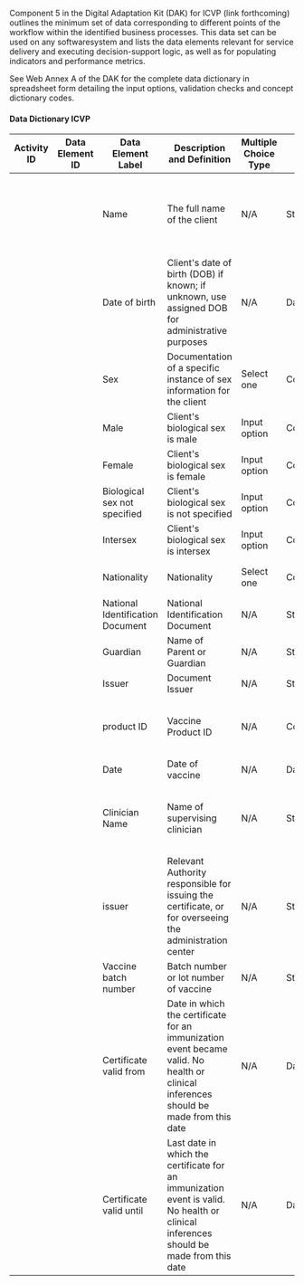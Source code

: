 Component 5 in the Digital Adaptation Kit (DAK) for ICVP (link forthcoming) outlines the minimum set of data corresponding to different points of the workflow within the identified business processes. This data set can be used on any softwaresystem and lists the data elements relevant for service delivery and executing decision-support logic, as well as for populating indicators and performance metrics. 

See Web Annex A of the DAK for the complete data dictionary in spreadsheet form detailing the input options, validation checks and concept dictionary codes.

#### Data Dictionary ICVP
<table>
    <thead>
        <tr>
            <th>Activity ID</th>
            <th>Data Element ID</th>
            <th>Data Element Label</th>
            <th>Description and Definition</th>
            <th>Multiple Choice Type</th>
            <th>Data Type</th>
            <th>Validation Condition</th>
            <th>Required</th>
            <th>Annotations</th>
            <th>ICD-11 Code</th>
            <th>ICD-11 URI</th>
            <th>ICD-11 Comments/Considerations</th>
            <th>ICD-11 Relationship</th>
        </tr>
    </thead>
    <tbody>
        <tr>
            <td></td>
            <td></td>
            <td>Name</td>
            <td>The full name of the client</td>
            <td>N/A</td>
            <td>String</td>
            <td>Only letters and special characters (period, dash) allowed</td>
            <td class="required">R</td>
            <td></td>
            <td></td>
            <td></td>
            <td></td>
            <td></td>
        </tr>
        <tr>
            <td></td>
            <td></td>
            <td>Date of birth</td>
            <td>Client's date of birth (DOB) if known; if unknown, use assigned DOB for administrative purposes</td>
            <td>N/A</td>
            <td>Date</td>
            <td>Date ≤ current date</td>
            <td class="required">R</td>
            <td></td>
            <td></td>
            <td></td>
            <td></td>
            <td></td>
        </tr>
        <tr>
            <td></td>
            <td></td>
            <td>Sex</td>
            <td>Documentation of a specific instance of sex information for the client</td>
            <td>Select one</td>
            <td>Coding</td>
            <td>None</td>
            <td class="optional">O</td>
            <td></td>
            <td></td>
            <td></td>
            <td></td>
            <td></td>
        </tr>
        <tr>
            <td></td>
            <td></td>
            <td>Male</td>
            <td>Client's biological sex is male</td>
            <td>Input option</td>
            <td>Codes</td>
            <td>None</td>
            <td></td>
            <td></td>
            <td></td>
            <td></td>
            <td></td>
            <td></td>
        </tr>
        <tr>
            <td></td>
            <td></td>
            <td>Female</td>
            <td>Client's biological sex is female</td>
            <td>Input option</td>
            <td>Codes</td>
            <td>None</td>
            <td></td>
            <td></td>
            <td></td>
            <td></td>
            <td></td>
            <td></td>
        </tr>
        <tr>
            <td></td>
            <td></td>
            <td>Biological sex not specified</td>
            <td>Client's biological sex is not specified</td>
            <td>Input option</td>
            <td>Codes</td>
            <td>None</td>
            <td></td>
            <td></td>
            <td></td>
            <td></td>
            <td></td>
            <td></td>
        </tr>
        <tr>
            <td></td>
            <td></td>
            <td>Intersex</td>
            <td>Client's biological sex is intersex</td>
            <td>Input option</td>
            <td>Codes</td>
            <td>None</td>
            <td></td>
            <td></td>
            <td></td>
            <td></td>
            <td></td>
            <td></td>
        </tr>
        <tr>
            <td></td>
            <td></td>
            <td>Nationality</td>
            <td>Nationality</td>
            <td>Select one</td>
            <td>Coding</td>
            <td>None</td>
            <td class="optional">O</td>
            <td>bound to 3 letter ISO codes</td>
            <td></td>
            <td></td>
            <td></td>
            <td></td>
        </tr>
        <tr>
            <td></td>
            <td></td>
            <td>National Identification Document</td>
            <td>National Identification Document</td>
            <td>N/A</td>
            <td>String</td>
            <td>None</td>
            <td class="optional">O</td>
            <td></td>
            <td></td>
            <td></td>
            <td></td>
            <td></td>
        </tr>
        <tr>
            <td></td>
            <td></td>
            <td>Guardian</td>
            <td>Name of Parent or Guardian</td>
            <td>N/A</td>
            <td>String</td>
            <td>None</td>
            <td class="optional">O</td>
            <td></td>
            <td></td>
            <td></td>
            <td></td>
            <td></td>
        </tr>
        <tr>
            <td></td>
            <td></td>
            <td>Issuer</td>
            <td>Document Issuer</td>
            <td>N/A</td>
            <td>String</td>
            <td>None</td>
            <td class="optional">O</td>
            <td></td>
            <td></td>
            <td></td>
            <td></td>
            <td></td>
        </tr>
        <tr>
            <td></td>
            <td></td>
            <td>product ID</td>
            <td>Vaccine Product ID</td>
            <td>N/A</td>
            <td>Coding</td>
            <td>None</td>
            <td class="required">R</td>
            <td>Codes as defined in WHO Prequal Database</td>
            <td></td>
            <td></td>
            <td></td>
            <td></td>
        </tr>
        <tr>
            <td></td>
            <td></td>
            <td>Date</td>
            <td>Date of vaccine</td>
            <td>N/A</td>
            <td>Date</td>
            <td>None</td>
            <td class="required">R</td>
            <td></td>
            <td></td>
            <td></td>
            <td></td>
            <td></td>
        </tr>
        <tr>
            <td></td>
            <td></td>
            <td>Clinician Name</td>
            <td>Name of supervising clinician</td>
            <td>N/A</td>
            <td>String</td>
            <td>Either clinician name or issuer must be present</td>
            <td class="optional">O</td>
            <td></td>
            <td></td>
            <td></td>
            <td></td>
            <td></td>
        </tr>
        <tr>
            <td></td>
            <td></td>
            <td>issuer</td>
            <td>Relevant Authority responsible for issuing the certificate, or for overseeing the administration center</td>
            <td>N/A</td>
            <td>String</td>
            <td>Either clinician name or issuer must be present</td>
            <td class="optional">O</td>
            <td></td>
            <td></td>
            <td></td>
            <td></td>
            <td></td>
        </tr>
        <tr>
            <td></td>
            <td></td>
            <td>Vaccine batch number</td>
            <td>Batch number or lot number of vaccine</td>
            <td>N/A</td>
            <td>String</td>
            <td>None</td>
            <td class="required">R</td>
            <td></td>
            <td></td>
            <td></td>
            <td></td>
            <td></td>
        </tr>
        <tr>
            <td></td>
            <td></td>
            <td>Certificate valid from</td>
            <td>Date in which the certificate for an immunization event became valid. No health or clinical inferences should be made from this date</td>
            <td>N/A</td>
            <td>DateTime</td>
            <td>None</td>
            <td class="optional">O</td>
            <td></td>
            <td></td>
            <td></td>
            <td></td>
            <td></td>
        </tr>
        <tr>
            <td></td>
            <td></td>
            <td>Certificate valid until</td>
            <td>Last date in which the certificate for an immunization event is valid. No health or clinical inferences should be made from this date</td>
            <td>N/A</td>
            <td>DateTime</td>
            <td>None</td>
            <td class="optional">O</td>
            <td></td>
            <td></td>
            <td></td>
            <td></td>
            <td></td>
        </tr>
    </tbody>
</table>